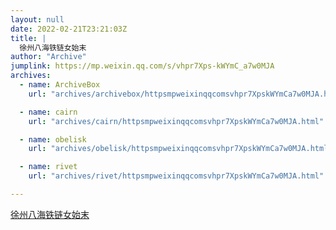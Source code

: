 ```yaml
---
layout: null
date: 2022-02-21T23:21:03Z
title: |
  徐州八海铁链女始末
author: "Archive"
jumplink: https://mp.weixin.qq.com/s/vhpr7Xps-kWYmC_a7w0MJA
archives: 
  - name: ArchiveBox
    url: "archives/archivebox/httpsmpweixinqqcomsvhpr7XpskWYmCa7w0MJA.html"

  - name: cairn
    url: "archives/cairn/httpsmpweixinqqcomsvhpr7XpskWYmCa7w0MJA.html"

  - name: obelisk
    url: "archives/obelisk/httpsmpweixinqqcomsvhpr7XpskWYmCa7w0MJA.html"

  - name: rivet
    url: "archives/rivet/httpsmpweixinqqcomsvhpr7XpskWYmCa7w0MJA.html"

---
```


[徐州八海铁链女始末](https://mp.weixin.qq.com/s/vhpr7Xps-kWYmC_a7w0MJA)
